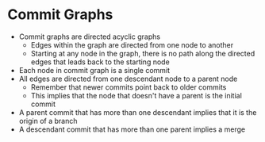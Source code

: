 # Commit Graphs

* Commit graphs are directed acyclic graphs
  * Edges within the graph are directed from one node to another
  * Starting at any node in the graph, there is no path along the directed edges that leads back to the starting node
* Each node in commit graph is a single commit
* All edges are directed from one descendant node to a parent node
  * Remember that newer commits point back to older commits
  * This implies that the node that doesn't have a parent is the initial commit
* A parent commit that has more than one descendant implies that it is the origin of a branch
* A descendant commit that has more than one parent implies a merge
